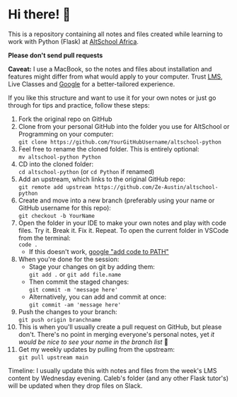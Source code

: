# Hi there! :new_moon_with_face:

This is a repository containing all notes and files created while learning to work with Python (Flask) at [AltSchool Africa](https://altschoolafrica.com/schools/engineering).

**Please don't send pull requests**

**Caveat:** I use a MacBook, so the notes and files about installation and features might differ from what would apply to your computer. Trust [LMS](https://thealtschool.com/courses/backend-engineering-second-semesterpython), Live Classes and [Google](https://google.com) for a better-tailored experience.

If you like this structure and want to use it for your own notes or just go through for tips and practice, follow these steps: 

1. Fork the original repo on GitHub
2. Clone from your personal GitHub into the folder you use for AltSchool or Programming on your computer:  
    `git clone https://github.com/YourGitHubUsername/altschool-python`
3. Feel free to rename the cloned folder. This is entirely optional:  
    `mv altschool-python Python`
4. CD into the cloned folder:  
    `cd altschool-python` (or `cd Python` if renamed)
5. Add an upstream, which links to the original GitHub repo:  
    `git remote add upstream https://github.com/Ze-Austin/altschool-python`
6. Create and move into a new branch (preferably using your name or GitHub username for this repo):  
    `git checkout -b YourName`
7. Open the folder in your IDE to make your own notes and play with code files. Try it. Break it. Fix it. Repeat. To open the current folder in VSCode from the terminal:  
    `code .`
    - If this doesn't work, [google "add code to PATH"](https://www.google.com/search?q=add+code+to+path&oq=add+code+to+path)
8. When you're done for the session:
    - Stage your changes on git by adding them:  
        `git add .` or `git add file.name`
    - Then commit the staged changes:  
        `git commit -m 'message here'`
    - Alternatively, you can add and commit at once:  
        `git commit -am 'message here'`
9. Push the changes to your branch:  
    `git push origin branchname`
10. This is when you'll usually create a pull request on GitHub, but please don't. There's no point in merging everyone's personal notes, yet *it would be nice to see your name in the branch list* :revolving_hearts:
11. Get my weekly updates by pulling from the upstream:  
    `git pull upstream main`

Timeline: I usually update this with notes and files from the week's LMS content by Wednesday evening. Caleb's folder (and any other Flask tutor's) will be updated when they drop files on Slack.
